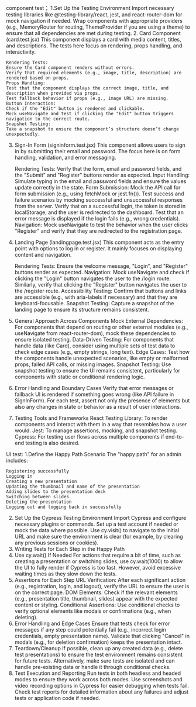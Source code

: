 component test；
1.Set Up the Testing Environment
    Import necessary testing libraries like @testing-library/react, jest, and react-router-dom for mock navigation if needed.
    Wrap components with appropriate providers (e.g., MemoryRouter for routing, ThemeProvider if you are using a theme) to ensure that all dependencies are met during testing.
2. Card Component (card.test.jsx)
    This component displays a card with media content, titles, and descriptions. The tests here focus on rendering, props handling, and interactivity.

    Rendering Tests:
    Ensure the Card component renders without errors.
    Verify that required elements (e.g., image, title, description) are rendered based on props.
    Props Handling:
    Test that the component displays the correct image, title, and description when provided via props.
    Test fallback behavior if props (e.g., image URL) are missing.
    Button Interaction:
    Check if the "Edit" button is rendered and clickable.
    Mock useNavigate and test if clicking the "Edit" button triggers navigation to the correct route.
    Snapshot Testing:
    Take a snapshot to ensure the component’s structure doesn’t change unexpectedly.
3. Sign-In Form (signinform.test.jsx)
    This component allows users to sign in by submitting their email and password. The focus here is on form handling, validation, and error messaging.

    Rendering Tests:
    Verify that the form, email and password fields, and the "Submit" and "Register" buttons render as expected.
    Input Handling:
    Simulate typing in the email and password fields and ensure the values update correctly in the state.
    Form Submission:
    Mock the API call for form submission (e.g., using fetchMock or jest.fn()).
    Test success and failure scenarios by mocking successful and unsuccessful responses from the server.
    Verify that on a successful login, the token is stored in localStorage, and the user is redirected to the dashboard.
    Test that an error message is displayed if the login fails (e.g., wrong credentials).
    Navigation:
    Mock useNavigate to test the behavior when the user clicks "Register" and verify that they are redirected to the registration page.
4. Landing Page (landingpage.test.jsx)
    This component acts as the entry point with options to log in or register. It mainly focuses on displaying content and navigation.

    Rendering Tests:
    Ensure the welcome message, "Login", and "Register" buttons render as expected.
    Navigation:
    Mock useNavigate and check if clicking the "Login" button navigates the user to the /login route.
    Similarly, verify that clicking the "Register" button navigates the user to the /register route.
    Accessibility Testing:
    Confirm that buttons and links are accessible (e.g., with aria-labels if necessary) and that they are keyboard-focusable.
    Snapshot Testing:
    Capture a snapshot of the landing page to ensure its structure remains consistent.
5. General Approach Across Components
    Mock External Dependencies:
    For components that depend on routing or other external modules (e.g., useNavigate from react-router-dom), mock these dependencies to ensure isolated testing.
    Data-Driven Testing:
    For components that handle data (like Card), consider using multiple sets of test data to check edge cases (e.g., empty strings, long text).
    Edge Cases:
    Test how the components handle unexpected scenarios, like empty or malformed props, failed API calls, or missing images.
    Snapshot Testing:
    Use snapshot testing to ensure the UI remains consistent, particularly for components with static or conditional rendering logic.
6. Error Handling and Boundary Cases
    Verify that error messages or fallback UI is rendered if something goes wrong (like API failure in SignInForm).
    For each test, assert not only the presence of elements but also any changes in state or behavior as a result of user interactions.
7. Testing Tools and Frameworks
    React Testing Library: To render components and interact with them in a way that resembles how a user would.
    Jest: To manage assertions, mocking, and snapshot testing.
    Cypress: For testing user flows across multiple components if end-to-end testing is also desired.




UI test:
1.Define the Happy Path Scenario
The "happy path" for an admin includes:

    Registering successfully
    Logging in
    Creating a new presentation
    Updating the thumbnail and name of the presentation
    Adding slides to the presentation deck
    Switching between slides
    Deleting the presentation
    Logging out and logging back in successfully
2. Set Up the Cypress Testing Environment
    Import Cypress and configure necessary plugins or commands.
    Set up a test account if needed or mock the data where possible.
    Use cy.visit() to navigate to the initial URL and make sure the environment is clear (for example, by clearing any previous sessions or cookies).
3. Writing Tests for Each Step in the Happy Path
4. Use cy.wait() If Needed
    For actions that require a bit of time, such as creating a presentation or switching slides, use cy.wait(1000) to allow the UI to fully render if Cypress is too fast.
    However, avoid excessive waiting times as they slow down the tests.
5. Assertions for Each Step
    URL Verification: After each significant action (e.g., registration, login, and logout), verify the URL to ensure the user is on the correct page.
    DOM Elements: Check if the relevant elements (e.g., presentation title, thumbnail, slides) appear with the expected content or styling.
    Conditional Assertions: Use conditional checks to verify optional elements like modals or confirmations (e.g., when deleting).
6. Error Handling and Edge Cases
    Ensure that tests check for error messages if any step could potentially fail (e.g., incorrect login credentials, empty presentation name).
    Validate that clicking "Cancel" in modals (e.g., for deletion confirmation) keeps the presentation intact.
7. Teardown/Cleanup
    If possible, clean up any created data (e.g., delete test presentations) to ensure the test environment remains consistent for future tests.
    Alternatively, make sure tests are isolated and can handle pre-existing data or handle it through conditional checks.
8. Test Execution and Reporting
    Run tests in both headless and headed modes to ensure they work across both modes.
    Use screenshots and video recording options in Cypress for easier debugging when tests fail.
    Check test reports for detailed information about any failures and adjust tests or application code if needed.